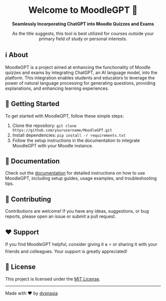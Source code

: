 <h1 align="center">Welcome to MoodleGPT 👋</h1>

<p align="center">
  <strong>Seamlessly Incorporating ChatGPT into Moodle Quizzes and Exams</strong>
</p>

<p align="center">
  As the title suggests, this tool is best utilized for courses outside your primary field of study or personal interests.
</p>

## ℹ️ About

MoodleGPT is a project aimed at enhancing the functionality of Moodle quizzes and exams by integrating ChatGPT, an AI language model, into the platform. This integration enables students and educators to leverage the power of natural language processing for generating questions, providing explanations, and enhancing learning experiences.

## 🚀 Getting Started

To get started with MoodleGPT, follow these simple steps:

1. Clone the repository: `git clone https://github.com/yourusername/MoodleGPT.git`
2. Install dependencies: `pip install -r requirements.txt`
3. Follow the setup instructions in the documentation to integrate MoodleGPT with your Moodle instance.

## 📖 Documentation

Check out the [documentation](docs/) for detailed instructions on how to use MoodleGPT, including setup guides, usage examples, and troubleshooting tips.

## 🤝 Contributing

Contributions are welcome! If you have any ideas, suggestions, or bug reports, please open an issue or submit a pull request.

## ❤️ Support

If you find MoodleGPT helpful, consider giving it a ⭐️ or sharing it with your friends and colleagues. Your support is greatly appreciated!

## 📝 License

This project is licensed under the [MIT License](LICENSE).

---

Made with ❤️ by [dysnasia](https://github.com/yourusername)
